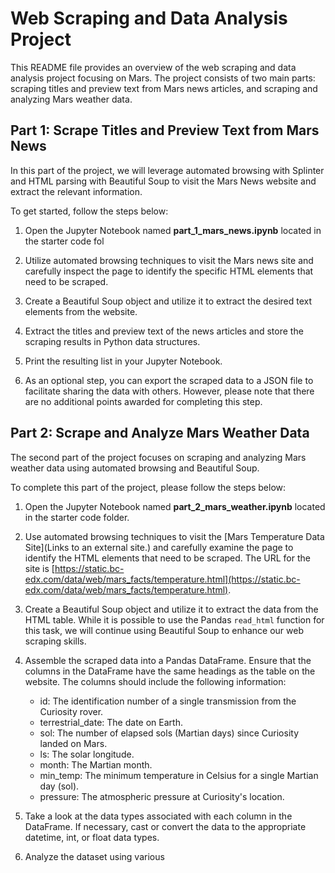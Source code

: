 # Web Scraping and Data Analysis Project

This README file provides an overview of the web scraping and data analysis project focusing on Mars. The project consists of two main parts: scraping titles and preview text from Mars news articles, and scraping and analyzing Mars weather data.

## Part 1: Scrape Titles and Preview Text from Mars News

In this part of the project, we will leverage automated browsing with Splinter and HTML parsing with Beautiful Soup to visit the Mars News website and extract the relevant information.

To get started, follow the steps below:

1. Open the Jupyter Notebook named **part_1_mars_news.ipynb** located in the starter code fol
2. Utilize automated browsing techniques to visit the Mars news site and carefully inspect the page to identify the specific HTML elements that need to be scraped.

3. Create a Beautiful Soup object and utilize it to extract the desired text elements from the website.

4. Extract the titles and preview text of the news articles and store the scraping results in Python data structures. 

5. Print the resulting list in your Jupyter Notebook.

6. As an optional step, you can export the scraped data to a JSON file to facilitate sharing the data with others. However, please note that there are no additional points awarded for completing this step.

## Part 2: Scrape and Analyze Mars Weather Data

The second part of the project focuses on scraping and analyzing Mars weather data using automated browsing and Beautiful Soup.

To complete this part of the project, please follow the steps below:

1. Open the Jupyter Notebook named **part_2_mars_weather.ipynb** located in the starter code folder.

2. Use automated browsing techniques to visit the [Mars Temperature Data Site](Links to an external site.) and carefully examine the page to identify the HTML elements that need to be scraped. The URL for the site is [https://static.bc-edx.com/data/web/mars_facts/temperature.html](https://static.bc-edx.com/data/web/mars_facts/temperature.html).

3. Create a Beautiful Soup object and utilize it to extract the data from the HTML table. While it is possible to use the Pandas `read_html` function for this task, we will continue using Beautiful Soup to enhance our web scraping skills.

4. Assemble the scraped data into a Pandas DataFrame. Ensure that the columns in the DataFrame have the same headings as the table on the website. The columns should include the following information:

   - id: The identification number of a single transmission from the Curiosity rover.
   - terrestrial_date: The date on Earth.
   - sol: The number of elapsed sols (Martian days) since Curiosity landed on Mars.
   - ls: The solar longitude.
   - month: The Martian month.
   - min_temp: The minimum temperature in Celsius for a single Martian day (sol).
   - pressure: The atmospheric pressure at Curiosity's location.

5. Take a look at the data types associated with each column in the DataFrame. If necessary, cast or convert the data to the appropriate datetime, int, or float data types.

6. Analyze the dataset using various
